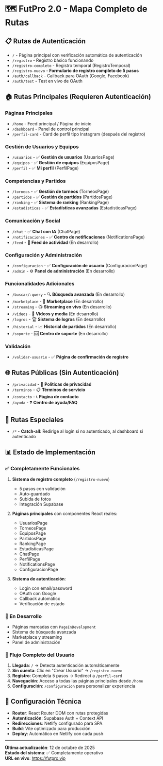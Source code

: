 # 🗺️ **FutPro 2.0 - Mapa Completo de Rutas**

## 📋 **Rutas de Autenticación**
- `/` - Página principal con verificación automática de autenticación
- `/registro` - Registro básico funcionando
- `/registro-completo` - Registro temporal (RegistroTemporal)
- `/registro-nuevo` - **Formulario de registro completo de 5 pasos**
- `/auth/callback` - Callback para OAuth (Google, Facebook)
- `/auth/test` - Test en vivo de OAuth

## 🏠 **Rutas Principales (Requieren Autenticación)**

### Páginas Principales
- `/home` - Feed principal / Página de inicio
- `/dashboard` - Panel de control principal
- `/perfil-card` - Card de perfil tipo Instagram (después del registro)

### Gestión de Usuarios y Equipos
- `/usuarios` - ✅ **Gestión de usuarios** (UsuariosPage)
- `/equipos` - ✅ **Gestión de equipos** (EquiposPage)
- `/perfil` - ✅ **Mi perfil** (PerfilPage)

### Competencias y Partidos
- `/torneos` - ✅ **Gestión de torneos** (TorneosPage)
- `/partidos` - ✅ **Gestión de partidos** (PartidosPage)
- `/ranking` - ✅ **Sistema de ranking** (RankingPage)
- `/estadisticas` - ✅ **Estadísticas avanzadas** (EstadisticasPage)

### Comunicación y Social
- `/chat` - ✅ **Chat con IA** (ChatPage)
- `/notificaciones` - ✅ **Centro de notificaciones** (NotificationsPage)
- `/feed` - 📰 **Feed de actividad** (En desarrollo)

### Configuración y Administración
- `/configuracion` - ✅ **Configuración de usuario** (ConfiguracionPage)
- `/admin` - ⚙️ **Panel de administración** (En desarrollo)

### Funcionalidades Adicionales
- `/buscar/:query` - 🔍 **Búsqueda avanzada** (En desarrollo)
- `/marketplace` - 🛒 **Marketplace** (En desarrollo)
- `/streaming` - 📺 **Streaming en vivo** (En desarrollo)
- `/videos` - 🎥 **Videos y media** (En desarrollo)
- `/logros` - 🏆 **Sistema de logros** (En desarrollo)
- `/historial` - 📈 **Historial de partidos** (En desarrollo)
- `/soporte` - 🆘 **Centro de soporte** (En desarrollo)

### Validación
- `/validar-usuario` - ✅ **Página de confirmación de registro**

## 🌐 **Rutas Públicas (Sin Autenticación)**
- `/privacidad` - 📄 **Políticas de privacidad**
- `/terminos` - 📋 **Términos de servicio**
- `/contacto` - 📞 **Página de contacto**
- `/ayuda` - ❓ **Centro de ayuda/FAQ**

## 🔀 **Rutas Especiales**
- `/*` - **Catch-all**: Redirige al login si no autenticado, al dashboard si autenticado

## 📊 **Estado de Implementación**

### ✅ **Completamente Funcionales**
1. **Sistema de registro completo** (`/registro-nuevo`)
   - 5 pasos con validación
   - Auto-guardado
   - Subida de fotos
   - Integración Supabase
   
2. **Páginas principales** con componentes React reales:
   - UsuariosPage
   - TorneosPage 
   - EquiposPage
   - PartidosPage
   - RankingPage
   - EstadisticasPage
   - ChatPage
   - PerfilPage
   - NotificationsPage
   - ConfiguracionPage

3. **Sistema de autenticación**:
   - Login con email/password
   - OAuth con Google
   - Callback automático
   - Verificación de estado

### 🔄 **En Desarrollo**
- Páginas marcadas con `PageInDevelopment`
- Sistema de búsqueda avanzada
- Marketplace y streaming
- Panel de administración

### 🚀 **Flujo Completo del Usuario**
1. **Llegada**: `/` → Detecta autenticación automáticamente
2. **Sin cuenta**: Clic en "Crear Usuario" → `/registro-nuevo`
3. **Registro**: Completa 5 pasos → Redirect a `/perfil-card`
4. **Navegación**: Acceso a todas las páginas principales desde `/home`
5. **Configuración**: `/configuracion` para personalizar experiencia

## 🔧 **Configuración Técnica**
- **Router**: React Router DOM con rutas protegidas
- **Autenticación**: Supabase Auth + Context API
- **Redirecciones**: Netlify configurado para SPA
- **Build**: Vite optimizado para producción
- **Deploy**: Automático en Netlify con cada push

---

**Última actualización**: 12 de octubre de 2025  
**Estado del sistema**: ✅ Completamente operativo  
**URL en vivo**: https://futpro.vip
